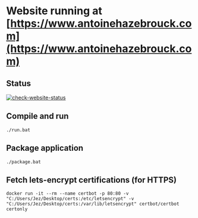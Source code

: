 # Website running at [https://www.antoinehazebrouck.com](https://www.antoinehazebrouck.com)

## Status

[![check-website-status](https://github.com/AntoineHazebrouck/rythm/actions/workflows/check-website-status.yml/badge.svg)](https://github.com/AntoineHazebrouck/rythm/actions/workflows/check-website-status.yml)

## Compile and run

```shell
./run.bat
```

## Package application

```shell
./package.bat
```

## Fetch lets-encrypt certifications (for HTTPS)

```shell
docker run -it --rm --name certbot -p 80:80 -v "C:/Users/Jez/Desktop/certs:/etc/letsencrypt" -v "C:/Users/Jez/Desktop/certs:/var/lib/letsencrypt" certbot/certbot certonly
```